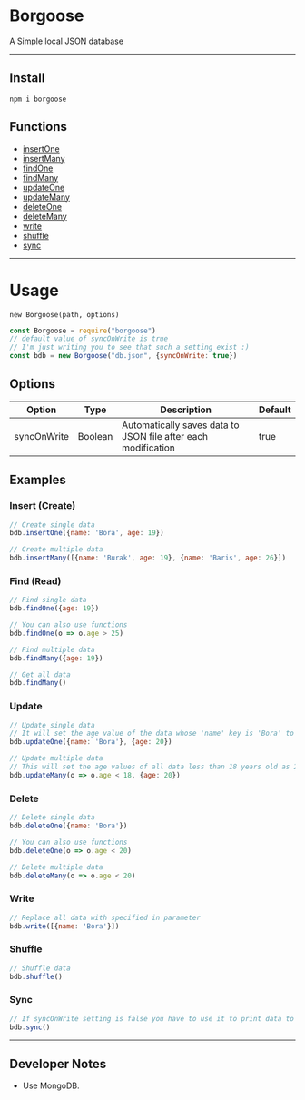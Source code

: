 # Borgoose

 A Simple local JSON database

---

## Install

```node
npm i borgoose
```
## Functions

- [insertOne](#insert)
- [insertMany](#insert)
- [findOne](#find)
- [findMany](#find)
- [updateOne](#update)
- [updateMany](#update)
- [deleteOne](#delete)
- [deleteMany](#delete)
- [write](#write)
- [shuffle](#shuffle)
- [sync](#sync)

---

# Usage
`new Borgoose(path, options)`

```js
const Borgoose = require("borgoose")
// default value of syncOnWrite is true
// I'm just writing you to see that such a setting exist :)
const bdb = new Borgoose("db.json", {syncOnWrite: true})
```

## Options
| Option | Type | Description | Default | 
| --- | --- | --- | --- |
| syncOnWrite | Boolean | Automatically saves data to JSON file after each modification | true |

## Examples

### Insert (Create) <a id="insert"></a>

```js
// Create single data
bdb.insertOne({name: 'Bora', age: 19})

// Create multiple data
bdb.insertMany([{name: 'Burak', age: 19}, {name: 'Baris', age: 26}])
```

### Find (Read) <a id="find"></a>

```js
// Find single data
bdb.findOne({age: 19})

// You can also use functions
bdb.findOne(o => o.age > 25)

// Find multiple data
bdb.findMany({age: 19})

// Get all data
bdb.findMany()
```

### Update <a id="update"></a>

```js
// Update single data
// It will set the age value of the data whose 'name' key is 'Bora' to 20.
bdb.updateOne({name: 'Bora'}, {age: 20})

// Update multiple data
// This will set the age values ​​of all data less than 18 years old as 20.
bdb.updateMany(o => o.age < 18, {age: 20})
```

### Delete <a id="delete"></a>

```js
// Delete single data
bdb.deleteOne({name: 'Bora'})

// You can also use functions
bdb.deleteOne(o => o.age < 20)

// Delete multiple data
bdb.deleteMany(o => o.age < 20)
```

### Write <a id="write"></a>

```js
// Replace all data with specified in parameter
bdb.write([{name: 'Bora'}])
```

### Shuffle <a id="shuffle"></a>

```js
// Shuffle data
bdb.shuffle()
```

### Sync <a id="sync"></a>

```js
// If syncOnWrite setting is false you have to use it to print data to json file.
bdb.sync()
```

---

## Developer Notes
- Use MongoDB.